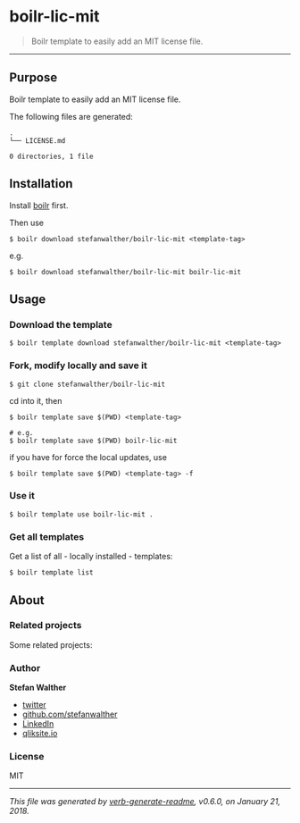 # boilr-lic-mit

> Boilr template to easily add an MIT license file.

---

## Purpose
Boilr template to easily add an MIT license file.

The following files are generated:

```
.
└── LICENSE.md

0 directories, 1 file

```

## Installation
Install [boilr](https://github.com/tmrts/boilr) first. 

Then use 

```
$ boilr download stefanwalther/boilr-lic-mit <template-tag>
```

e.g.
```
$ boilr download stefanwalther/boilr-lic-mit boilr-lic-mit
```

## Usage
### Download the template

```
$ boilr template download stefanwalther/boilr-lic-mit <template-tag>
```

### Fork, modify locally and save it

```
$ git clone stefanwalther/boilr-lic-mit
```

cd into it, then

```
$ boilr template save $(PWD) <template-tag>

# e.g. 
$ boilr template save $(PWD) boilr-lic-mit
```

if you have for force the local updates, use

```
$ boilr template save $(PWD) <template-tag> -f
```

### Use it

```
$ boilr template use boilr-lic-mit .
```

### Get all templates

Get a list of all - locally installed - templates:

```
$ boilr template list
```

## About

### Related projects
Some related projects:

 

### Author
**Stefan Walther**

* [twitter](http://twitter.com/waltherstefan)  
* [github.com/stefanwalther](http://github.com/stefanwalther) 
* [LinkedIn](https://www.linkedin.com/in/stefanwalther/) 
* [qliksite.io](http://qliksite.io)

### License
MIT

***

_This file was generated by [verb-generate-readme](https://github.com/verbose/verb-generate-readme), v0.6.0, on January 21, 2018._


